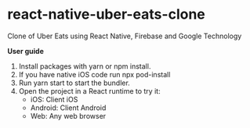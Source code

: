# react-native-uber-eats-clone
Clone of Uber Eats using React Native, Firebase and Google Technology

**User guide**
1. Install packages with yarn or npm install.
2. If you have native iOS code run npx pod-install
3. Run yarn start to start the bundler.
4. Open the project in a React runtime to try it:
   - iOS: Client iOS
   - Android: Client Android
   - Web: Any web browser
